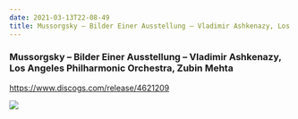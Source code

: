 ```yaml
---
date: 2021-03-13T22-08-49
title: Mussorgsky – Bilder Einer Ausstellung – Vladimir Ashkenazy, Los Angeles Philharmonic Orchestra, Zubin Mehta
---
```

### Mussorgsky – Bilder Einer Ausstellung – Vladimir Ashkenazy, Los Angeles Philharmonic Orchestra, Zubin Mehta
https://www.discogs.com/release/4621209

![](dayone-moment://332AE247776D4C988224CD960EA46F91)
